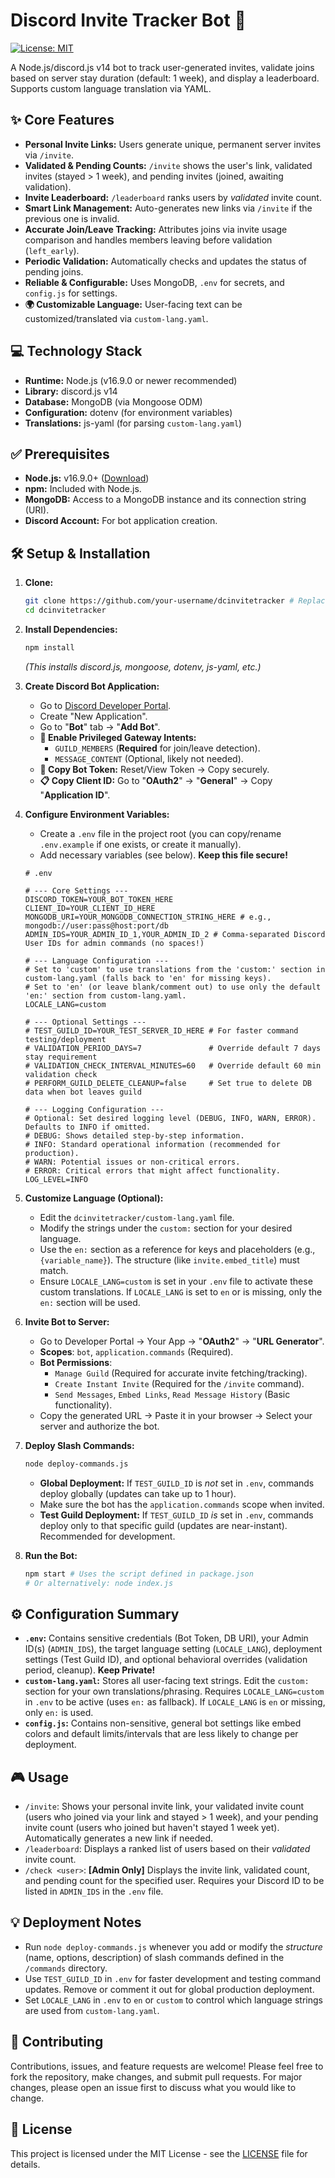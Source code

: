 # Discord Invite Tracker Bot 🤖

[![License: MIT](https://img.shields.io/badge/License-MIT-yellow.svg)](https://opensource.org/licenses/MIT)

A Node.js/discord.js v14 bot to track user-generated invites, validate joins based on server stay duration (default: 1 week), and display a leaderboard. Supports custom language translation via YAML.

## ✨ Core Features

*   **Personal Invite Links:** Users generate unique, permanent server invites via `/invite`.
*   **Validated & Pending Counts:** `/invite` shows the user's link, validated invites (stayed > 1 week), and pending invites (joined, awaiting validation).
*   **Invite Leaderboard:** `/leaderboard` ranks users by *validated* invite count.
*   **Smart Link Management:** Auto-generates new links via `/invite` if the previous one is invalid.
*   **Accurate Join/Leave Tracking:** Attributes joins via invite usage comparison and handles members leaving before validation (`left_early`).
*   **Periodic Validation:** Automatically checks and updates the status of pending joins.
*   **Reliable & Configurable:** Uses MongoDB, `.env` for secrets, and `config.js` for settings.
*   **🌍 Customizable Language:** User-facing text can be customized/translated via `custom-lang.yaml`.

## 💻 Technology Stack

*   **Runtime:** Node.js (v16.9.0 or newer recommended)
*   **Library:** discord.js v14
*   **Database:** MongoDB (via Mongoose ODM)
*   **Configuration:** dotenv (for environment variables)
*   **Translations:** js-yaml (for parsing `custom-lang.yaml`)

## ✅ Prerequisites

*   **Node.js:** v16.9.0+ ([Download](https://nodejs.org/))
*   **npm:** Included with Node.js.
*   **MongoDB:** Access to a MongoDB instance and its connection string (URI).
*   **Discord Account:** For bot application creation.

## 🛠️ Setup & Installation

1.  **Clone:**
    ```bash
    git clone https://github.com/your-username/dcinvitetracker # Replace with your repo URL if forked
    cd dcinvitetracker
    ```

2.  **Install Dependencies:**
    ```bash
    npm install
    ```
    *(This installs discord.js, mongoose, dotenv, js-yaml, etc.)*

3.  **Create Discord Bot Application:**
    *   Go to [Discord Developer Portal](https://discord.com/developers/applications).
    *   Create "New Application".
    *   Go to "**Bot**" tab -> "**Add Bot**".
    *   **🚨 Enable Privileged Gateway Intents:**
        *   `GUILD_MEMBERS` (**Required** for join/leave detection).
        *   `MESSAGE_CONTENT` (Optional, likely not needed).
    *   **🔑 Copy Bot Token:** Reset/View Token -> Copy securely.
    *   **📋 Copy Client ID:** Go to "**OAuth2**" -> "**General**" -> Copy "**Application ID**".

4.  **Configure Environment Variables:**
    *   Create a `.env` file in the project root (you can copy/rename `.env.example` if one exists, or create it manually).
    *   Add necessary variables (see below). **Keep this file secure!**

    ```dotenv
    # .env

    # --- Core Settings ---
    DISCORD_TOKEN=YOUR_BOT_TOKEN_HERE
    CLIENT_ID=YOUR_CLIENT_ID_HERE
    MONGODB_URI=YOUR_MONGODB_CONNECTION_STRING_HERE # e.g., mongodb://user:pass@host:port/db
    ADMIN_IDS=YOUR_ADMIN_ID_1,YOUR_ADMIN_ID_2 # Comma-separated Discord User IDs for admin commands (no spaces!)

    # --- Language Configuration ---
    # Set to 'custom' to use translations from the 'custom:' section in custom-lang.yaml (falls back to 'en' for missing keys).
    # Set to 'en' (or leave blank/comment out) to use only the default 'en:' section from custom-lang.yaml.
    LOCALE_LANG=custom

    # --- Optional Settings ---
    # TEST_GUILD_ID=YOUR_TEST_SERVER_ID_HERE # For faster command testing/deployment
    # VALIDATION_PERIOD_DAYS=7               # Override default 7 days stay requirement
    # VALIDATION_CHECK_INTERVAL_MINUTES=60   # Override default 60 min validation check
    # PERFORM_GUILD_DELETE_CLEANUP=false     # Set true to delete DB data when bot leaves guild

    # --- Logging Configuration ---
    # Optional: Set desired logging level (DEBUG, INFO, WARN, ERROR). Defaults to INFO if omitted.
    # DEBUG: Shows detailed step-by-step information.
    # INFO: Standard operational information (recommended for production).
    # WARN: Potential issues or non-critical errors.
    # ERROR: Critical errors that might affect functionality.
    LOG_LEVEL=INFO
    ```

5.  **Customize Language (Optional):**
    *   Edit the `dcinvitetracker/custom-lang.yaml` file.
    *   Modify the strings under the `custom:` section for your desired language.
    *   Use the `en:` section as a reference for keys and placeholders (e.g., `{variable_name}`). The structure (like `invite.embed_title`) must match.
    *   Ensure `LOCALE_LANG=custom` is set in your `.env` file to activate these custom translations. If `LOCALE_LANG` is set to `en` or is missing, only the `en:` section will be used.

6.  **Invite Bot to Server:**
    *   Go to Developer Portal -> Your App -> "**OAuth2**" -> "**URL Generator**".
    *   **Scopes**: `bot`, `application.commands` (Required).
    *   **Bot Permissions**:
        *   `Manage Guild` (Required for accurate invite fetching/tracking).
        *   `Create Instant Invite` (Required for the `/invite` command).
        *   `Send Messages`, `Embed Links`, `Read Message History` (Basic functionality).
    *   Copy the generated URL -> Paste it in your browser -> Select your server and authorize the bot.

7.  **Deploy Slash Commands:**
    ```bash
    node deploy-commands.js
    ```
    *   **Global Deployment:** If `TEST_GUILD_ID` is *not* set in `.env`, commands deploy globally (updates can take up to 1 hour).
    *   Make sure the bot has the `application.commands` scope when invited.
    *   **Test Guild Deployment:** If `TEST_GUILD_ID` *is* set in `.env`, commands deploy only to that specific guild (updates are near-instant). Recommended for development.

8.  **Run the Bot:**
    ```bash
    npm start # Uses the script defined in package.json
    # Or alternatively: node index.js
    ```

## ⚙️ Configuration Summary

*   **`.env`:** Contains sensitive credentials (Bot Token, DB URI), your Admin ID(s) (`ADMIN_IDS`), the target language setting (`LOCALE_LANG`), deployment settings (Test Guild ID), and optional behavioral overrides (validation period, cleanup). **Keep Private!**
*   **`custom-lang.yaml`:** Stores all user-facing text strings. Edit the `custom:` section for your own translations/phrasing. Requires `LOCALE_LANG=custom` in `.env` to be active (uses `en:` as fallback). If `LOCALE_LANG` is `en` or missing, only `en:` is used.
*   **`config.js`:** Contains non-sensitive, general bot settings like embed colors and default limits/intervals that are less likely to change per deployment.

## 🎮 Usage

*   `/invite`: Shows your personal invite link, your validated invite count (users who joined via your link and stayed > 1 week), and your pending invite count (users who joined but haven't stayed 1 week yet). Automatically generates a new link if needed.
*   `/leaderboard`: Displays a ranked list of users based on their *validated* invite count.
*   `/check <user>`: **[Admin Only]** Displays the invite link, validated count, and pending count for the specified user. Requires your Discord ID to be listed in `ADMIN_IDS` in the `.env` file.

## 💡 Deployment Notes

*   Run `node deploy-commands.js` whenever you add or modify the *structure* (name, options, description) of slash commands defined in the `/commands` directory.
*   Use `TEST_GUILD_ID` in `.env` for faster development and testing command updates. Remove or comment it out for global production deployment.
*   Set `LOCALE_LANG` in `.env` to `en` or `custom` to control which language strings are used from `custom-lang.yaml`.

## 🤝 Contributing

Contributions, issues, and feature requests are welcome! Please feel free to fork the repository, make changes, and submit pull requests. For major changes, please open an issue first to discuss what you would like to change.

## 📜 License

This project is licensed under the MIT License - see the [LICENSE](LICENSE) file for details.